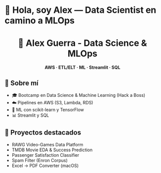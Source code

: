 # 👋 Hola, soy Alex — Data Scientist en camino a MLOps

<div align="center">
  <h1>👋 Alex Guerra - Data Science & MLOps</h1>
  <p><strong>AWS · ETL/ELT · ML · Streamlit · SQL</strong></p>
</div>

## 🚀 Sobre mí
- 🎓 Bootcamp en Data Science & Machine Learning (Hack a Boss)
- ☁️ Pipelines en AWS (S3, Lambda, RDS)
- 🤖 ML con scikit-learn y TensorFlow
- 📊 Streamlit y SQL

## 📂 Proyectos destacados
- RAWG Video-Games Data Platform
- TMDB Movie EDA & Success Prediction
- Passenger Satisfaction Classifier
- Spam Filter (Enron Corpus)
- Excel → PDF Converter (macOS)
